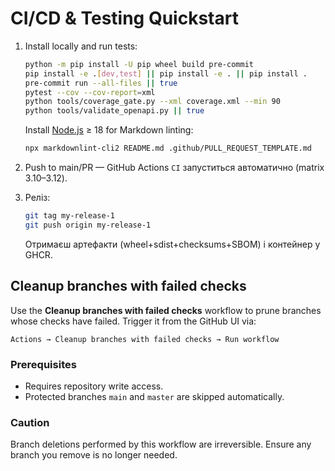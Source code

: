 # CI/CD & Testing Quickstart

1. Install locally and run tests:

    ```bash
    python -m pip install -U pip wheel build pre-commit
    pip install -e .[dev,test] || pip install -e . || pip install .
    pre-commit run --all-files || true
    pytest --cov --cov-report=xml
    python tools/coverage_gate.py --xml coverage.xml --min 90
    python tools/validate_openapi.py || true
    ```

   Install [Node.js](https://nodejs.org/) ≥ 18 for Markdown linting:

    ```bash
    npx markdownlint-cli2 README.md .github/PULL_REQUEST_TEMPLATE.md
    ```

2. Push to main/PR — GitHub Actions `CI` запуститься автоматично (matrix 3.10–3.12).

3. Реліз:

    ```bash
    git tag my-release-1
    git push origin my-release-1
    ```

    Отримаєш артефакти (wheel+sdist+checksums+SBOM) і контейнер у GHCR.

## Cleanup branches with failed checks

Use the **Cleanup branches with failed checks** workflow to prune branches whose
checks have failed. Trigger it from the GitHub UI via:

```
Actions → Cleanup branches with failed checks → Run workflow
```

### Prerequisites

* Requires repository write access.
* Protected branches `main` and `master` are skipped automatically.

### Caution

Branch deletions performed by this workflow are irreversible. Ensure any branch
you remove is no longer needed.
